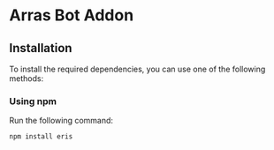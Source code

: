# Arras Bot Addon

## Installation

To install the required dependencies, you can use one of the following methods:

### Using npm

Run the following command:
```bash
npm install eris
